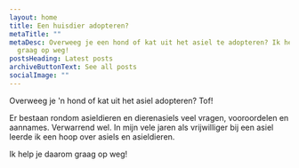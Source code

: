 ```yaml
---
layout: home
title: Een huisdier adopteren?
metaTitle: ""
metaDesc: Overweeg je een hond of kat uit het asiel te adopteren? Ik help je
  graag op weg!
postsHeading: Latest posts
archiveButtonText: See all posts
socialImage: ""
---
```

Overweeg je 'n hond of kat uit het asiel adopteren? Tof!

Er bestaan rondom asieldieren en dierenasiels veel vragen, vooroordelen en aannames. Verwarrend wel. In mijn vele jaren als vrijwilliger bij een asiel leerde ik een hoop over asiels en asieldieren. 

Ik help je daarom graag op weg!